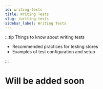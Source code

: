 ```yaml
---
id: writing-tests
title: Writing Tests
slug: /writing-tests
sidebar_label: Writing Tests
---
```


:::tip Things to know about writing tests

- Recommended practices for testing stores
- Examples of test configuration and setup

:::

# Will be added soon
